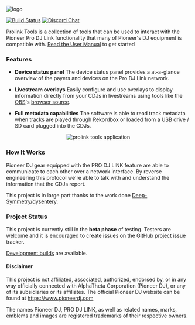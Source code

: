 ![logo](https://user-images.githubusercontent.com/1421724/87513748-0a30ff80-c62e-11ea-9a15-52f46b013087.png)

[![Build Status](https://github.com/evanpurkhiser/prolink-tools/workflows/build/badge.svg)](https://github.com/EvanPurkhiser/prolink-tools/actions?query=workflow%3Abuild) [![Discord Chat](https://img.shields.io/discord/767974316587352074?color=%237289DA&label=discord&logo=discord)](http://discord.gg/3eyzdgXJuY)

Prolink Tools is a collection of tools that can be used to interact with the
Pioneer Pro DJ Link functionality that many of Pioneer's DJ equipment is
compatible with.
[Read the User Manual](https://prolink.tools/manual) to get started

### Features

- **Device status panel**
  The device status panel provides a at-a-glance overview of the payers and
  devices on the Pro DJ Link network.

- **Livestream overlays**
  Easily configure and use overlays to display information directly from your
  CDJs in livestreams using tools like the
  [OBS](<[https://obsproject.com/](https://obsproject.com/)>)'s [browser
  source](<[https://obsproject.com/forum/resources/browser-plugin.115/](https://obsproject.com/forum/resources/browser-plugin.115/)>).

- **Full metadata capabilities**
  The software is able to read track metadata when tracks are played through
  Rekordbox or loaded from a USB drive / SD card plugged into the CDJs.

<p align="center">
  <img src="https://user-images.githubusercontent.com/1421724/87513887-41071580-c62e-11ea-83d6-da486759db11.png" alt="prolink tools application" />
</p>

### How It Works

Pioneer DJ gear equipped with the PRO DJ LINK feature are able to communicate
to each other over a network interface. By reverse engineering this protocol
we're able to talk with and understand the information that the CDJs report.

This project is in large part thanks to the work done [Deep-Symmetry/dysentery](https://github.com/Deep-Symmetry/dysentery).

### Project Status

This project is currently still in the **beta phase** of testing. Testers are
welcome and it is encouraged to create issues on the GitHub project issue
tracker.

[Development builds](https://github.com/EvanPurkhiser/prolink-tools/releases/tag/main-build) are available.

#### Disclaimer

This project is not affiliated, associated, authorized, endorsed by, or in any
way officially connected with AlphaTheta Corporation (Pioneer DJ), or any of
its subsidiaries or its affiliates. The official Pioneer DJ website can be
found at https://www.pioneerdj.com

The names Pioneer DJ, PRO DJ LINK, as well as related names, marks, emblems and
images are registered trademarks of their respective owners.
